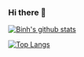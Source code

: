 ### Hi there 👋

[![Binh's github stats](https://github-readme-stats.vercel.app/api?username=binhtran432k&count_private=true&show_icons=true)](https://github.com/binhtran432k)

[![Top Langs](https://github-readme-stats.vercel.app/api/top-langs/?username=binhtran432k&hide=html,css&size_weight=0.5&count_weight=0.5&langs_count=10&layout=compact)](https://github.com/binhtran432k)

<!--
**binhtran432k/binhtran432k** is a ✨ _special_ ✨ repository because its `README.md` (this file) appears on your GitHub profile.

Here are some ideas to get you started:

- 🔭 I’m currently working on ...
- 🌱 I’m currently learning ...
- 👯 I’m looking to collaborate on ...
- 🤔 I’m looking for help with ...
- 💬 Ask me about ...
- 📫 How to reach me: ...
- 😄 Pronouns: ...
- ⚡ Fun fact: ...
-->
